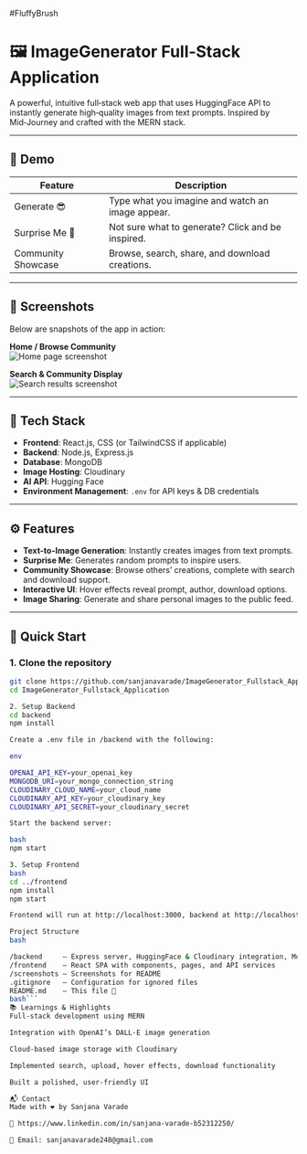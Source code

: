 #FluffyBrush

# 🖼 ImageGenerator Full‑Stack Application

A powerful, intuitive full‑stack web app that uses HuggingFace API to instantly generate high‑quality images from text prompts. Inspired by Mid‑Journey and crafted with the MERN stack.

---

## 🚀 Demo

| Feature | Description |
|--------|-------------|
| Generate 😎 | Type what you imagine and watch an image appear. |
| Surprise Me 🎲 | Not sure what to generate? Click and be inspired. |
| Community Showcase | Browse, search, share, and download creations. |

---

## 📸 Screenshots

Below are snapshots of the app in action:

**Home / Browse Community**  
![Home page screenshot](<img width="1873" height="952" alt="Screenshot 2025-06-20 235118" src="https://github.com/user-attachments/assets/220e8dec-31fa-48e0-b7f1-28166f4169d1" />
)

**Search & Community Display**  
![Search results screenshot](<img width="1871" height="936" alt="Screenshot 2025-06-20 235042" src="https://github.com/user-attachments/assets/723dd027-82be-44fa-8490-8cff2387bf10" />
)

---

## 🧱 Tech Stack

- **Frontend**: React.js, CSS (or TailwindCSS if applicable)  
- **Backend**: Node.js, Express.js  
- **Database**: MongoDB  
- **Image Hosting**: Cloudinary  
- **AI API**: Hugging Face  
- **Environment Management**: `.env` for API keys & DB credentials

---

## ⚙️ Features

- **Text-to-Image Generation**: Instantly creates images from text prompts.
- **Surprise Me**: Generates random prompts to inspire users.
- **Community Showcase**: Browse others’ creations, complete with search and download support.
- **Interactive UI**: Hover effects reveal prompt, author, download options.
- **Image Sharing**: Generate and share personal images to the public feed.

---

## 🏁 Quick Start

### 1. Clone the repository
```bash
git clone https://github.com/sanjanavarade/ImageGenerator_Fullstack_Application.git
cd ImageGenerator_Fullstack_Application

2. Setup Backend
cd backend
npm install

Create a .env file in /backend with the following:

env

OPENAI_API_KEY=your_openai_key
MONGODB_URI=your_mongo_connection_string
CLOUDINARY_CLOUD_NAME=your_cloud_name
CLOUDINARY_API_KEY=your_cloudinary_key
CLOUDINARY_API_SECRET=your_cloudinary_secret

Start the backend server:

bash
npm start

3. Setup Frontend
bash
cd ../frontend
npm install
npm start

Frontend will run at http://localhost:3000, backend at http://localhost:5000.

Project Structure
bash

/backend     – Express server, HuggingFace & Cloudinary integration, MongoDB models
/frontend    – React SPA with components, pages, and API services
/screenshots – Screenshots for README
.gitignore   – Configuration for ignored files
README.md    – This file 📄
bash```
📚 Learnings & Highlights
Full-stack development using MERN

Integration with OpenAI’s DALL·E image generation

Cloud-based image storage with Cloudinary

Implemented search, upload, hover effects, download functionality

Built a polished, user-friendly UI

📬 Contact
Made with ❤️ by Sanjana Varade

🔗 https://www.linkedin.com/in/sanjana-varade-b52312250/

📧 Email: sanjanavarade248@gmail.com 

